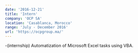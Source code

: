 ```yaml
---
date: '2016-12-21'
title: 'Intern'
company: 'OCP SA'
location: 'Casablanca, Morocco'
range: 'July - December 2016'
url: 'https://ocpgroup.ma/'
---
```


-(internship) Automatization of Microsoft Excel tasks using VBA.
